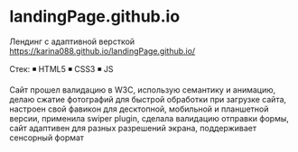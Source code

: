 # landingPage.github.io

Лендинг с адаптивной версткой
https://karina088.github.io/landingPage.github.io/

Стек: 
◾ HTML5
◾ CSS3
◾ JS 

Сайт прошел валидацию в W3C, 
использую семантику и анимацию,
делаю сжатие фотографий для быстрой обработки при загрузке сайта, 
настроен свой фавикон для десктопной, мобильной и планшетной версии, 
применила swiper plugin, 
сделала валидацию отправки формы, 
сайт адаптивен для разных разрешений экрана,
поддерживает сенсорный формат

